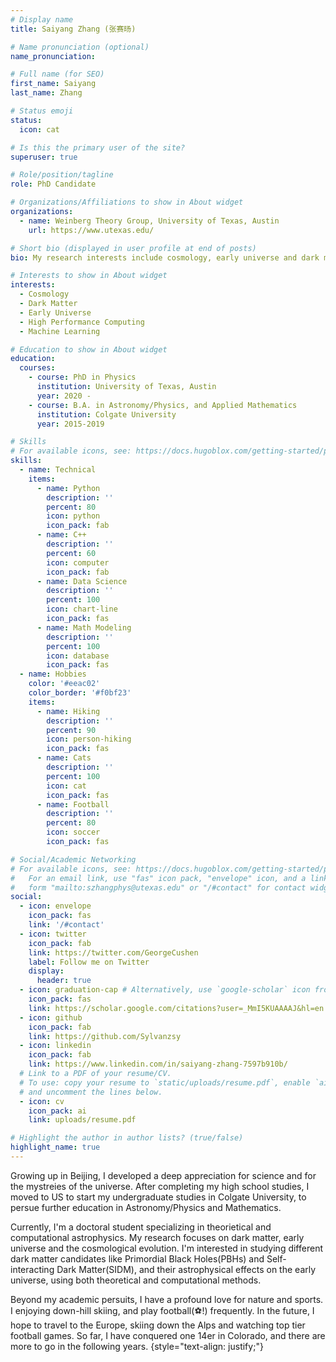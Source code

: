 ```yaml
---
# Display name
title: Saiyang Zhang (张赛旸)

# Name pronunciation (optional)
name_pronunciation: 

# Full name (for SEO)
first_name: Saiyang
last_name: Zhang

# Status emoji
status:
  icon: cat

# Is this the primary user of the site?
superuser: true

# Role/position/tagline
role: PhD Candidate

# Organizations/Affiliations to show in About widget
organizations:
  - name: Weinberg Theory Group, University of Texas, Austin
    url: https://www.utexas.edu/

# Short bio (displayed in user profile at end of posts)
bio: My research interests include cosmology, early universe and dark matter.

# Interests to show in About widget
interests:
  - Cosmology
  - Dark Matter
  - Early Universe
  - High Performance Computing
  - Machine Learning

# Education to show in About widget
education:
  courses:
    - course: PhD in Physics
      institution: University of Texas, Austin
      year: 2020 - 
    - course: B.A. in Astronomy/Physics, and Applied Mathematics
      institution: Colgate University
      year: 2015-2019

# Skills
# For available icons, see: https://docs.hugoblox.com/getting-started/page-builder/#icons
skills:
  - name: Technical
    items:
      - name: Python
        description: ''
        percent: 80
        icon: python
        icon_pack: fab
      - name: C++
        description: ''
        percent: 60
        icon: computer
        icon_pack: fab
      - name: Data Science
        description: ''
        percent: 100
        icon: chart-line
        icon_pack: fas
      - name: Math Modeling
        description: ''
        percent: 100
        icon: database
        icon_pack: fas
  - name: Hobbies
    color: '#eeac02'
    color_border: '#f0bf23'
    items:
      - name: Hiking
        description: ''
        percent: 90
        icon: person-hiking
        icon_pack: fas
      - name: Cats
        description: ''
        percent: 100
        icon: cat
        icon_pack: fas
      - name: Football 
        description: ''
        percent: 80
        icon: soccer
        icon_pack: fas

# Social/Academic Networking
# For available icons, see: https://docs.hugoblox.com/getting-started/page-builder/#icons
#   For an email link, use "fas" icon pack, "envelope" icon, and a link in the
#   form "mailto:szhangphys@utexas.edu" or "/#contact" for contact widget.
social:
  - icon: envelope
    icon_pack: fas
    link: '/#contact'
  - icon: twitter
    icon_pack: fab
    link: https://twitter.com/GeorgeCushen
    label: Follow me on Twitter
    display:
      header: true
  - icon: graduation-cap # Alternatively, use `google-scholar` icon from `ai` icon pack
    icon_pack: fas
    link: https://scholar.google.com/citations?user=_MmI5KUAAAAJ&hl=en
  - icon: github
    icon_pack: fab
    link: https://github.com/Sylvanzsy
  - icon: linkedin
    icon_pack: fab
    link: https://www.linkedin.com/in/saiyang-zhang-7597b910b/
  # Link to a PDF of your resume/CV.
  # To use: copy your resume to `static/uploads/resume.pdf`, enable `ai` icons in `params.yaml`,
  # and uncomment the lines below.
  - icon: cv
    icon_pack: ai
    link: uploads/resume.pdf

# Highlight the author in author lists? (true/false)
highlight_name: true
---
```


Growing up in Beijing, I developed a deep appreciation for science and for the mystreies of the universe. After completing my high school studies, I moved to US to start my undergraduate studies in Colgate University, to persue further education in Astronomy/Physics and Mathematics.

Currently, I'm a doctoral student specializing in theorietical and computational astrophysics. My research focuses on dark matter, early universe and the cosmological evolution. I'm interested in studying different dark matter candidates like Primordial Black Holes(PBHs) and Self-interacting Dark Matter(SIDM), and their astrophysical effects on the early universe, using both theoretical and computational methods.

Beyond my academic persuits, I have a profound love for nature and sports. I enjoying down-hill skiing, and play football(⚽️!) frequently. In the future, I hope to travel to the Europe, skiing down the Alps and watching top tier football games. So far, I have conquered one 14er in Colorado, and there are more to go in the following years.
{style="text-align: justify;"}
